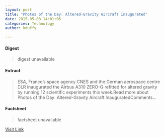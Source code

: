 ```yaml
---
layout: post
title: "Photos of the Day: Altered-Gravity Aircraft Inaugurated"
date: 2015-05-08 14:01:06
categories: Technology
author: kduffy

---
```



#### Digest
>digest unavailable

#### Extract
>ESA, France’s space agency CNES and the German aerospace centre DLR inaugurated the Airbus A310 ZERO-G refitted for altered gravity by running 12 scientific experiments this week.Read more about Photos of the Day: Altered-Gravity Aircraft InauguratedComments...

#### Factsheet
>factsheet unavailable

[Visit Link](http://www.pddnet.com/news/2015/05/photos-day-altered-gravity-aircraft-inaugurated)


